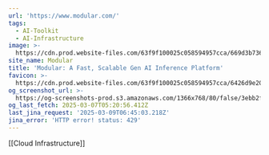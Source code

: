 ```yaml
---
url: 'https://www.modular.com/'
tags:
  - AI-Toolkit
  - AI-Infrastructure
image: >-
  https://cdn.prod.website-files.com/63f9f100025c058594957cca/669d3b736774be32546faf08_OGI-Modular-07212024.jpg
site_name: Modular
title: 'Modular: A Fast, Scalable Gen AI Inference Platform'
favicon: >-
  https://cdn.prod.website-files.com/63f9f100025c058594957cca/6426d9e202569d5aa0caa460_favicon.svg
og_screenshot_url: >-
  https://og-screenshots-prod.s3.amazonaws.com/1366x768/80/false/3ebb2f29af869bcb006daec0b2e69eb5c2fad680db28ff41975f05898474a19f.jpeg
og_last_fetch: 2025-03-07T05:20:56.412Z
last_jina_request: '2025-03-09T06:45:03.218Z'
jina_error: 'HTTP error! status: 429'
---
```

[[Cloud Infrastructure]]

